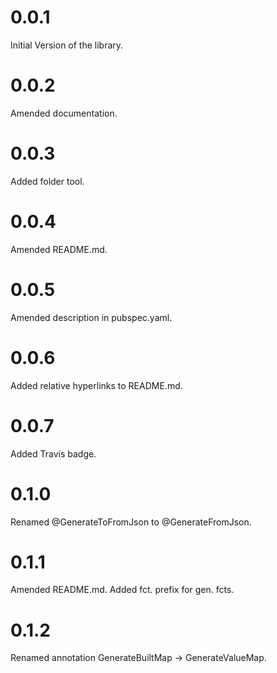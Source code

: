 # 0.0.1

Initial Version of the library.

# 0.0.2

Amended documentation.

# 0.0.3

Added folder tool.

# 0.0.4

Amended README.md.

# 0.0.5

Amended description in pubspec.yaml.

# 0.0.6

Added relative hyperlinks to README.md.

# 0.0.7

Added Travis badge.

# 0.1.0

Renamed @GenerateToFromJson to @GenerateFromJson.

# 0.1.1

Amended README.md. Added fct. prefix for gen. fcts.

# 0.1.2

Renamed annotation GenerateBuiltMap -> GenerateValueMap.